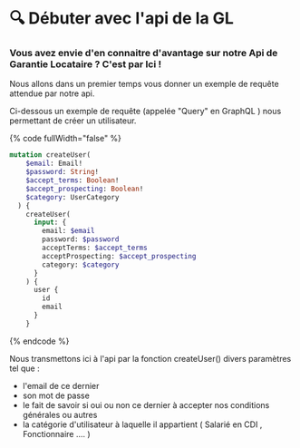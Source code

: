 # 🔍 Débuter avec l'api de la GL

### Vous avez envie d'en connaitre d'avantage sur notre Api de Garantie Locataire ? C'est par Ici !

Nous allons dans un premier temps vous donner un exemple de requête attendue par notre api.

Ci-dessous un exemple de requête (appelée "Query" en GraphQL ) nous permettant de créer un utilisateur.

{% code fullWidth="false" %}
```graphql
mutation createUser(
    $email: Email!
    $password: String!
    $accept_terms: Boolean!
    $accept_prospecting: Boolean!
    $category: UserCategory
  ) {
    createUser(
      input: {
        email: $email
        password: $password
        acceptTerms: $accept_terms
        acceptProspecting: $accept_prospecting
        category: $category
      }
    ) {
      user {
        id
        email
      }
    }
```
{% endcode %}

Nous transmettons ici à l'api par la fonction createUser() divers paramètres tel que :&#x20;

* l'email de ce dernier&#x20;
* son mot de passe
* le fait de savoir si oui ou non ce dernier à accepter nos conditions générales ou autres&#x20;
* la catégorie d'utilisateur à laquelle il appartient ( Salarié en CDI , Fonctionnaire .... )
